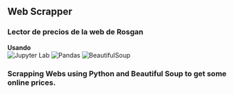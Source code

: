 ## Web Scrapper

### Lector de precios de la web de Rosgan

**Usando**  
![Jupyter Lab](http://img.shields.io/badge/-Jupyter%20Lab-F37626?style=plastic-square&logo=jupyter&logoColor=ffffff)
![Pandas](https://img.shields.io/badge/-Pandas-2C2D72?style=plastic-square&logo=pandas)
![BeautifulSoup](https://img.shields.io/badge/-BeautifulSoup-5FB709?style=plastic-square&logo=BeautifulSoup)

### Scrapping Webs using Python and Beautiful Soup to get some online prices.
